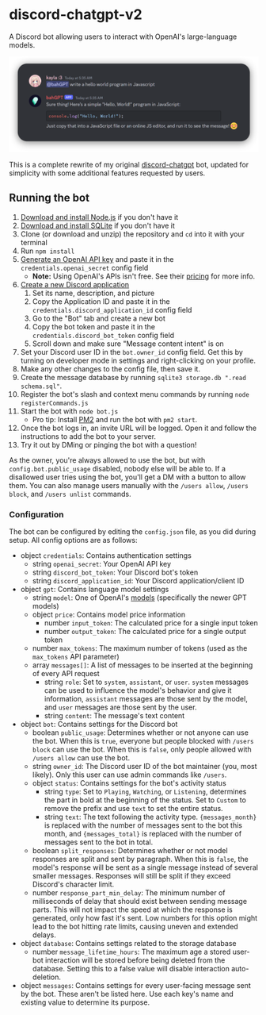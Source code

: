 # discord-chatgpt-v2
A Discord bot allowing users to interact with OpenAI's large-language models.

![Sample](/sample.png)

This is a complete rewrite of my original [discord-chatgpt](https://github.com/CyberGen49/discord-chatgpt) bot, updated for simplicity with some additional features requested by users.

## Running the bot
1. [Download and install Node.js](https://nodejs.org/en/download/) if you don't have it
1. [Download and install SQLite](https://www.sqlite.org/download.html) if you don't have it
1. Clone (or download and unzip) the repository and `cd` into it with your terminal
1. Run `npm install`
1. [Generate an OpenAI API key](https://platform.openai.com/account/api-keys) and paste it in the `credentials.openai_secret` config field
    * **Note:** Using OpenAI's APIs isn't free. See their [pricing](https://openai.com/pricing) for more info.
1. [Create a new Discord application](https://discord.com/developers/applications)
    1. Set its name, description, and picture
    1. Copy the Application ID and paste it in the `credentials.discord_application_id` config field
    1. Go to the "Bot" tab and create a new bot
    1. Copy the bot token and paste it in the `credentials.discord_bot_token` config field
    1. Scroll down and make sure "Message content intent" is on
1. Set your Discord user ID in the `bot.owner_id` config field. Get this by turning on developer mode in settings and right-clicking on your profile.
1. Make any other changes to the config file, then save it.
1. Create the message database by running `sqlite3 storage.db ".read schema.sql"`.
1. Register the bot's slash and context menu commands by running `node registerCommands.js`
1. Start the bot with `node bot.js`
    * Pro tip: Install [PM2](https://pm2.keymetrics.io/docs/usage/quick-start/) and run the bot with `pm2 start`.
1. Once the bot logs in, an invite URL will be logged. Open it and follow the instructions to add the bot to your server.
1. Try it out by DMing or pinging the bot with a question!

As the owner, you're always allowed to use the bot, but with `config.bot.public_usage` disabled, nobody else will be able to. If a disallowed user tries using the bot, you'll get a DM with a button to allow them. You can also manage users manually with the `/users allow`, `/users block`, and `/users unlist` commands.

### Configuration
The bot can be configured by editing the `config.json` file, as you did during setup. All config options are as follows:

- object `credentials`: Contains authentication settings
    - string `openai_secret`: Your OpenAI API key
    - string `discord_bot_token`: Your Discord bot's token
    - string `discord_application_id`: Your Discord application/client ID
- object `gpt`: Contains language model settings
    - string `model`: One of OpenAI's [models](https://platform.openai.com/docs/models/overview) (specifically the newer GPT models)
    - object `price`: Contains model price information
        - number `input_token`: The calculated price for a single input token
        - number `output_token`: The calculated price for a single output token
    - number `max_tokens`: The maximum number of tokens (used as the `max_tokens` API parameter)
    - array `messages[]`: A list of messages to be inserted at the beginning of every API request
        - string `role`: Set to `system`, `assistant`, or `user`. `system` messages can be used to influence the model's behavior and give it information, `assistant` messages are those sent by the model, and `user` messages are those sent by the user.
        - string `content`: The message's text content
- object `bot`: Contains settings for the Discord bot
    - boolean `public_usage`: Determines whether or not anyone can use the bot. When this is `true`, everyone but people blocked with `/users block` can use the bot. When this is `false`, only people allowed with `/users allow` can use the bot.
    - string `owner_id`: The Discord user ID of the bot maintainer (you, most likely). Only this user can use admin commands like `/users`.
    - object `status`: Contains settings for the bot's activity status
        - string `type`: Set to `Playing`, `Watching`, or `Listening`, determines the part in bold at the beginning of the status. Set to `Custom` to remove the prefix and use `text` to set the entire status.
        - string `text`: The text following the activity type. `{messages_month}` is replaced with the number of messages sent to the bot this month, and `{messages_total}` is replaced with the number of messages sent to the bot in total.
    - boolean `split_responses`: Determines whether or not model responses are split and sent by paragraph. When this is `false`, the model's response will be sent as a single message instead of several smaller messages. Responses will still be split if they exceed Discord's character limit.
    - number `response_part_min_delay`: The minimum number of milliseconds of delay that should exist between sending message parts. This will not impact the speed at which the response is generated, only how fast it's sent. Low numbers for this option might lead to the bot hitting rate limits, causing uneven and extended delays.
- object `database`: Contains settings related to the storage database
    - number `message_lifetime_hours`: The maximum age a stored user-bot interaction will be stored before being deleted from the database. Setting this to a false value will disable interaction auto-deletion.
- object `messages`: Contains settings for every user-facing message sent by the bot. These aren't be listed here. Use each key's name and existing value to determine its purpose.